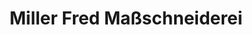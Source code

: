 ---
title: "Miller Fred Maßschneiderei"
url: /kirchheim-unter-teck/miller-fred-massschneiderei/
shop: Schneiderei
---
